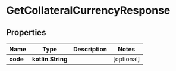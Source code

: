 
# GetCollateralCurrencyResponse

## Properties
| Name | Type | Description | Notes |
| ------------ | ------------- | ------------- | ------------- |
| **code** | **kotlin.String** |  |  [optional] |



